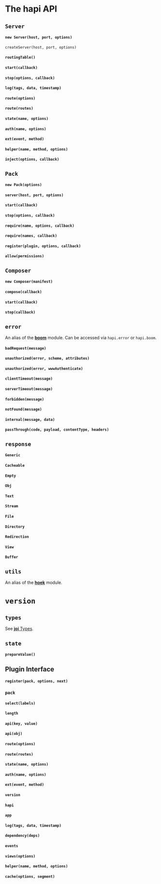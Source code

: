 # The **hapi** API

## `Server`

#### `new Server(host, port, options)`
`createServer(host, port, options)`

#### `routingTable()`
#### `start(callback)`
#### `stop(options, callback)`
#### `log(tags, data, timestamp)`
#### `route(options)`
#### `route(routes)`
#### `state(name, options)`
#### `auth(name, options)`
#### `ext(event, method)`
#### `helper(name, method, options)`
#### `inject(options, callback)`


## `Pack`

#### `new Pack(options)`
#### `server(host, port, options)`
#### `start(callback)`
#### `stop(options, callback)`
#### `require(name, options, callback)`
#### `require(names, callback)`
#### `register(plugin, options, callback)`
#### `allow(permissions)`


## `Composer`

#### `new Composer(manifest)`
#### `compose(callback)`
#### `start(callback)`
#### `stop(callback)`


## `error`

An alias of the [**boom**](https://github.com/spumko/boom) module. Can be accessed via `hapi.error` or `hapi.boom`.

#### `badRequest(message)`
#### `unauthorized(error, scheme, attributes)`
#### `unauthorized(error, wwwAuthenticate)`
#### `clientTimeout(message)`
#### `serverTimeout(message)`
#### `forbidden(message)`
#### `notFound(message)`
#### `internal(message, data)`
#### `passThrough(code, payload, contentType, headers)`


## `response`

#### `Generic`
#### `Cacheable`
#### `Empty`
#### `Obj`
#### `Text`
#### `Stream`
#### `File`
#### `Directory`
#### `Redirection`
#### `View`
#### `Buffer`


## `utils`

An alias of the [**hoek**](https://github.com/spumko/hoek) module.

# `version`


## `types`

See [**joi** Types](https://github.com/spumko/joi#type-registry).


## `state`

#### `prepareValue()`


## Plugin Interface

#### `register(pack, options, next)`

### `pack`

#### `select(labels)`
#### `length`
#### `api(key, value)`
#### `api(obj)`
#### `route(options)`
#### `route(routes)`
#### `state(name, options)`
#### `auth(name, options)`
#### `ext(event, method)`

#### `version`
#### `hapi`
#### `app`
#### `log(tags, data, timestamp)`
#### `dependency(deps)`
#### `events`
#### `views(options)`
#### `helper(name, method, options)`
#### `cache(options, segment)`

